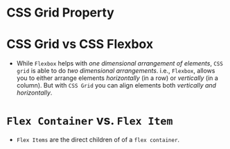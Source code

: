 

# CSS Grid Property

# CSS Grid vs CSS Flexbox
* While  `Flexbox` helps with _one dimensional arrangement of elements_,  `CSS grid` is able to do _two dimensional arrangements_. i.e., `Flexbox`, allows you to either arrange elements _horizontally_ (in a row) or _vertically_ (in a column). But with `CSS Grid` you can align elements both _vertically and horizontally_.

# `Flex Container` vs. `Flex Item`
* `Flex Items` are the direct children of of a `flex container`.